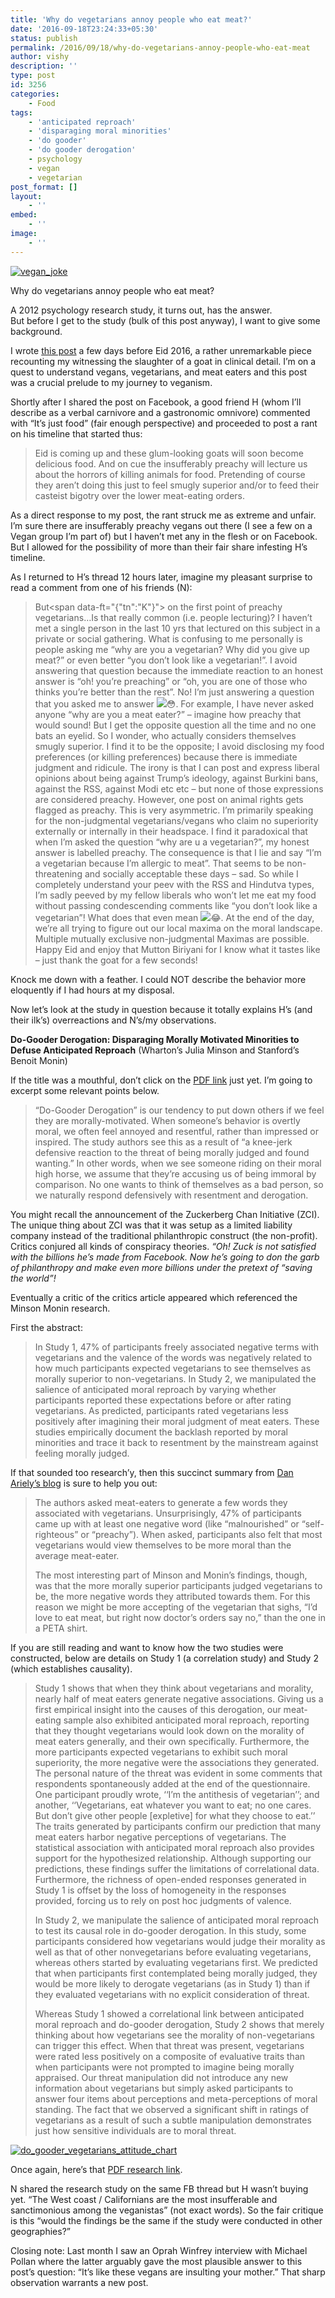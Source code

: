 ```yaml
---
title: 'Why do vegetarians annoy people who eat meat?'
date: '2016-09-18T23:24:33+05:30'
status: publish
permalink: /2016/09/18/why-do-vegetarians-annoy-people-who-eat-meat
author: vishy
description: ''
type: post
id: 3256
categories: 
    - Food
tags:
    - 'anticipated reproach'
    - 'disparaging moral minorities'
    - 'do gooder'
    - 'do gooder derogation'
    - psychology
    - vegan
    - vegetarian
post_format: []
layout:
    - ''
embed:
    - ''
image:
    - ''
---
```

[![vegan_joke](../../../../uploads/2016/09/vegan_joke-1.gif)](http://www.ulaar.com/2016/09/13/why-do-vegetarians-annoy-people-who-eat-meat/vegan_joke-2/)

Why do vegetarians annoy people who eat meat?

A 2012 psychology research study, it turns out, has the answer.  
But before I get to the study (bulk of this post anyway), I want to give some background.

I wrote [this post](http://www.ulaar.com/2016/09/11/witness-to-a-slaughter/) a few days before Eid 2016, a rather unremarkable piece recounting my witnessing the slaughter of a goat in clinical detail. I’m on a quest to understand vegans, vegetarians, and meat eaters and this post was a crucial prelude to my journey to veganism.

Shortly after I shared the post on Facebook, a good friend H (whom I’ll describe as a verbal carnivore and a gastronomic omnivore) commented with “It’s just food” (fair enough perspective) and proceeded to post a rant on his timeline that started thus:

> Eid is coming up and these glum-looking goats will soon become delicious food. And on cue the insufferably preachy will lecture us about the horrors of killing animals for food. Pretending of course they aren’t doing this just to feel smugly superior and/or to feed their casteist bigotry over the lower meat-eating orders.

As a direct response to my post, the rant struck me as extreme and unfair. I’m sure there are insufferably preachy vegans out there (I see a few on a Vegan group I’m part of) but I haven’t met any in the flesh or on Facebook. But I allowed for the possibility of more than their fair share infesting H’s timeline.

As I returned to H’s thread 12 hours later, imagine my pleasant surprise to read a comment from one of his friends (N):

> But<span data-ft="{"tn":"K"}"><span class="UFICommentBody _1n4g"> on the first point of preachy vegetarians…Is that really common (i.e. people lecturing)? I haven’t met a single person in the last 10 yrs that lectured on this subject in a private or social gathering. What is confusing to me personally is people asking me “why are you a vegetarian? Why did you give up meat?” or even better “you don’t look like a vegetarian!”. I avoid answering that question because the immediate reaction to an honest answer is “oh! you’re preaching” or “oh, you are one of those who thinks you’re better than the rest”. No! I’m just answering a question that you asked me to answer <span class="_47e3">![](https://www.facebook.com/images/emoji.php/v5/u2e/1/16/1f633.png)<span class="_7oe">😳</span></span>. For example, I have never asked anyone “why are you a meat eater?” – imagine how preachy that would sound! But I get the opposite question all the time and no one bats an eyelid. So I wonder, who actually considers themselves smugly superior. I find it to be the opposite; I avoid disclosing my food preferences (or killing preferences) because there is immediate judgment and ridicule. The irony is that I can post and express liberal opinions about being against Trump’s ideology, against Burkini bans, against the RSS, against Modi etc etc – but none of those expressions are considered preachy. However, one post on animal rights gets flagged as preachy. This is very asymmetric. I’m primarily speaking for the non-judgmental vegetarians/vegans who claim no superiority externally or internally in their headspace. I find it paradoxical that when I’m asked the question “why are u a vegetarian?”, my honest answer is labelled preachy. The consequence is that I lie and say “I’m a vegetarian because I’m allergic to meat”. That seems to be non-threatening and socially acceptable these days – sad. So while I completely understand your peev with the RSS and Hindutva types, I’m sadly peeved by my fellow liberals who won’t let me eat my food without passing condescending comments like “you don’t look like a vegetarian”! What does that even mean <span class="_47e3">![](https://www.facebook.com/images/emoji.php/v5/ud0/1/16/1f602.png)<span class="_7oe">😂</span></span>. At the end of the day, we’re all trying to figure out our local maxima on the moral landscape. Multiple mutually exclusive non-judgmental Maximas are possible. Happy Eid and enjoy that Mutton Biriyani for I know what it tastes like – just thank the goat for a few seconds!</span></span>

Knock me down with a feather. I could NOT describe the behavior more eloquently if I had hours at my disposal.

Now let’s look at the study in question because it totally explains H’s (and their ilk’s) overreactions and N’s/my observations.

**Do-Gooder Derogation: Disparaging Morally Motivated Minorities to Defuse Anticipated Reproach** (Wharton’s Julia Minson and Stanford’s Benoit Monin)

If the title was a mouthful, don’t click on the [PDF link](http://citeseerx.ist.psu.edu/viewdoc/download?doi=10.1.1.407.9294&rep=rep1&type=pdf) just yet. I’m going to excerpt some relevant points below.

> “Do-Gooder Derogation” is our tendency to put down others if we feel they are morally-motivated. When someone’s behavior is overtly moral, we often feel annoyed and resentful, rather than impressed or inspired. The study authors see this as a result of “a knee-jerk defensive reaction to the threat of being morally judged and found wanting.” In other words, when we see someone riding on their moral high horse, we assume that they’re accusing us of being immoral by comparison. No one wants to think of themselves as a bad person, so we naturally respond defensively with resentment and derogation.

You might recall the announcement of the Zuckerberg Chan Initiative (ZCI). The unique thing about ZCI was that it was setup as a limited liability company instead of the traditional philanthropic construct (the non-profit). Critics conjured all kinds of conspiracy theories. *“Oh! Zuck is not satisfied with the billions he’s made from Facebook. Now he’s going to don the garb of philanthropy and make even more billions under the pretext of “saving the world”!*

Eventually a critic of the critics article appeared which referenced the Minson Monin research.

First the abstract:

> In Study 1, 47% of participants freely associated negative terms with vegetarians and the valence of the words was negatively related to how much participants expected vegetarians to see themselves as morally superior to non-vegetarians. In Study 2, we manipulated the salience of anticipated moral reproach by varying whether participants reported these expectations before or after rating vegetarians. As predicted, participants rated vegetarians less positively after imagining their moral judgment of meat eaters. These studies empirically document the backlash reported by moral minorities and trace it back to resentment by the mainstream against feeling morally judged.

If that sounded too research’y, then this succinct summary from [Dan Ariely’s blog](http://danariely.com/2014/05/08/1964-2/) is sure to help you out:

> The authors asked meat-eaters to generate a few words they associated with vegetarians. Unsurprisingly, 47% of participants came up with at least one negative word (like “malnourished” or “self-righteous” or “preachy”). When asked, participants also felt that most vegetarians would view themselves to be more moral than the average meat-eater.
> 
> The most interesting part of Minson and Monin’s findings, though, was that the more morally superior participants judged vegetarians to be, the more negative words they attributed towards them. For this reason we might be more accepting of the vegetarian that sighs, “I’d love to eat meat, but right now doctor’s orders say no,” than the one in a PETA shirt.

If you are still reading and want to know how the two studies were constructed, below are details on Study 1 (a correlation study) and Study 2 (which establishes causality).

> Study 1 shows that when they think about vegetarians and morality, nearly half of meat eaters generate negative associations. Giving us a first empirical insight into the causes of this derogation, our meat-eating sample also exhibited anticipated moral reproach, reporting that they thought vegetarians would look down on the morality of meat eaters generally, and their own specifically. Furthermore, the more participants expected vegetarians to exhibit such moral superiority, the more negative were the associations they generated. The personal nature of the threat was evident in some comments that respondents spontaneously added at the end of the questionnaire. One participant proudly wrote, ‘‘I’m the antithesis of vegetarian’’; and another, ‘‘Vegetarians, eat whatever you want to eat; no one cares. But don’t give other people \[expletive\] for what they choose to eat.’’ The traits generated by participants confirm our prediction that many meat eaters harbor negative perceptions of vegetarians. The statistical association with anticipated moral reproach also provides support for the hypothesized relationship. Although supporting our predictions, these findings suffer the limitations of correlational data. Furthermore, the richness of open-ended responses generated in Study 1 is offset by the loss of homogeneity in the responses provided, forcing us to rely on post hoc judgments of valence.
> 
> In Study 2, we manipulate the salience of anticipated moral reproach to test its causal role in do-gooder derogation. In this study, some participants considered how vegetarians would judge their morality as well as that of other nonvegetarians before evaluating vegetarians, whereas others started by evaluating vegetarians first. We predicted that when participants first contemplated being morally judged, they would be more likely to derogate vegetarians (as in Study 1) than if they evaluated vegetarians with no explicit consideration of threat.
> 
> Whereas Study 1 showed a correlational link between anticipated moral reproach and do-gooder derogation, Study 2 shows that merely thinking about how vegetarians see the morality of non-vegetarians can trigger this effect. When that threat was present, vegetarians were rated less positively on a composite of evaluative traits than when participants were not prompted to imagine being morally appraised. Our threat manipulation did not introduce any new information about vegetarians but simply asked participants to answer four items about perceptions and meta-perceptions of moral standing. The fact that we observed a significant shift in ratings of vegetarians as a result of such a subtle manipulation demonstrates just how sensitive individuals are to moral threat.

[![do_gooder_vegetarians_attitude_chart](../../../../uploads/2016/09/do_gooder_vegetarians_attitude_chart.png)](http://www.ulaar.com/2016/09/13/why-do-vegetarians-annoy-people-who-eat-meat/do_gooder_vegetarians_attitude_chart/)

Once again, here’s that [PDF research link](http://citeseerx.ist.psu.edu/viewdoc/download?doi=10.1.1.407.9294&rep=rep1&type=pdf).

N shared the research study on the same FB thread but H wasn’t buying yet. “The West coast / Californians are the most insufferable and sanctimonious among the veganistas” (not exact words). So the fair critique is this “would the findings be the same if the study were conducted in other geographies?”

Closing note: Last month I saw an Oprah Winfrey interview with Michael Pollan where the latter arguably gave the most plausible answer to this post’s question: “It’s like these vegans are insulting your mother.” That sharp observation warrants a new post.
